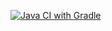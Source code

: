 [![Java CI with Gradle](https://github.com/wbposha/bdd/actions/workflows/gradle.yml/badge.svg)](https://github.com/wbposha/bdd/actions/workflows/gradle.yml)
